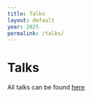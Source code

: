 ```yaml
---
title: Talks
layout: default
year: 2025
permalink: /talks/
---
```


# Talks

All talks can be found [here](https://cfp.bsidesvienna.at/bsv2025/talk/)
